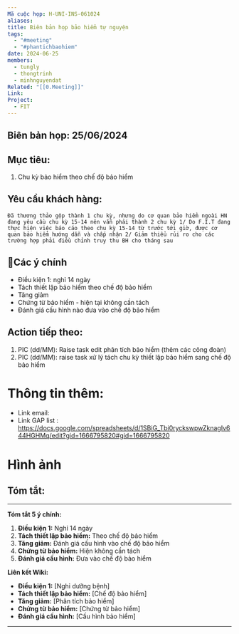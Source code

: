 ```yaml
---
Mã cuộc họp: H-UNI-INS-061024
aliases: 
title: Biên bản họp bảo hiểm tự nguyện
tags:
  - "#meeting"
  - "#phantichbaohiem"
date: 2024-06-25
members:
  - tungly
  - thongtrinh
  - minhnguyendat
Related: "[[0.Meeting]]"
Link: 
Project:
  - FIT
---
```


## Biên bản họp: 25/06/2024

## Mục tiêu:
1. Chu kỳ bảo hiểm theo chế độ bảo hiểm
## Yêu cầu khách hàng:
	Đã thương thảo gộp thành 1 chu kỳ, nhưng do cơ quan bảo hiểm ngoài HN đang yêu cầu chu kỳ 15-14 nên vẵn phải thành 2 chu kỳ 1/ Do F.I.T đang thực hiện việc báo cáo theo chu kỳ 15-14 từ trước tới giờ, được cơ quan bảo hiểm hướng dẵn và chấp nhận 2/ Giảm thiểu rủi ro cho các trường hợp phải điều chỉnh truy thu BH cho tháng sau

## 📝Các ý chính
- Điều kiện 1: nghỉ 14 ngày 
- Tách thiết lập bảo hiểm theo chế độ bảo hiểm
- Tăng giảm
- Chứng từ bảo hiểm - hiện tại không cần tách
- Đánh giá cấu hình nào đưa vào chế độ bảo hiểm

## Action tiếp theo:
 1. PIC (dd/MM):  Raise task edit phân tích bảo hiểm (thêm các công đoàn)
 2. PIC (dd/MM): raise task xử lý tách chu kỳ thiết lập bảo hiểm sang chế độ bảo hiểm
 
# Thông tin thêm:
- Link email: 
- Link  GAP list : https://docs.google.com/spreadsheets/d/1SBiG_Tbi0ryckswpwZknagIv644HGHMq/edit?gid=1666795820#gid=1666795820
# Hình ảnh

## Tóm tắt:
--- 
**Tóm tắt 5 ý chính:**

1. **Điều kiện 1:** Nghỉ 14 ngày
2. **Tách thiết lập bảo hiểm:** Theo chế độ bảo hiểm
3. **Tăng giảm:** Đánh giá cấu hình vào chế độ bảo hiểm
4. **Chứng từ bảo hiểm:** Hiện không cần tách
5. **Đánh giá cấu hình:** Đưa vào chế độ bảo hiểm

**Liên kết Wiki:**

* **Điều kiện 1:** [Nghỉ dưỡng bệnh]
* **Tách thiết lập bảo hiểm:** [Chế độ bảo hiểm]
* **Tăng giảm:** [Phân tích bảo hiểm]
* **Chứng từ bảo hiểm:** [Chứng từ bảo hiểm]
* **Đánh giá cấu hình:** [Cấu hình bảo hiểm]

 --- 


